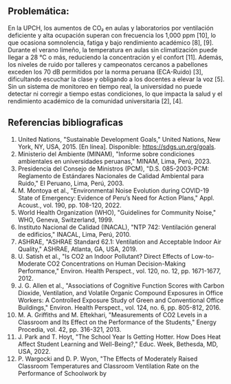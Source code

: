 ## Problemática:
En la UPCH, los aumentos de CO₂ en aulas y laboratorios por ventilación deficiente y alta ocupación superan con frecuencia los 1,000 ppm [10], lo que ocasiona somnolencia, fatiga y bajo rendimiento académico [8], [9]. Durante el verano limeño, la temperatura en aulas sin climatización puede llegar a 28 °C o más, reduciendo la concentración y el confort [11]. Además, los niveles de ruido por talleres y campeonatos cercanos a pabellones exceden los 70 dB permitidos por la norma peruana (ECA-Ruido) [3], dificultando escuchar la clase y obligando a los docentes a elevar la voz [5]. Sin un sistema de monitoreo en tiempo real, la universidad no puede detectar ni corregir a tiempo estas condiciones, lo que impacta la salud y el rendimiento académico de la comunidad universitaria [2], [4].

## Referencias bibliograficas

1. United Nations, "Sustainable Development Goals," United Nations, New York, NY, USA, 2015. [En línea]. Disponible: https://sdgs.un.org/goals.
2. Ministerio del Ambiente (MINAM), "Informe sobre condiciones ambientales en universidades peruanas," MINAM, Lima, Perú, 2023.
3. Presidencia del Consejo de Ministros (PCM), "D.S. 085-2003-PCM: Reglamento de Estándares Nacionales de Calidad Ambiental para Ruido," El Peruano, Lima, Perú, 2003.
4.  M. Montoya et al., "Environmental Noise Evolution during COVID-19 State of Emergency: Evidence of Peru’s Need for Action Plans," Appl. Acoust., vol. 190, pp. 108-120, 2022.
5. World Health Organization (WHO), "Guidelines for Community Noise," WHO, Geneva, Switzerland, 1999.
6. Instituto Nacional de Calidad (INACAL), "NTP 742: Ventilación general de edificios," INACAL, Lima, Perú, 2010.
7. ASHRAE, "ASHRAE Standard 62.1: Ventilation and Acceptable Indoor Air Quality," ASHRAE, Atlanta, GA, USA, 2019.
8. U. Satish et al., "Is CO2 an Indoor Pollutant? Direct Effects of Low-to-Moderate CO2 Concentrations on Human Decision-Making Performance," Environ. Health Perspect., vol. 120, no. 12, pp. 1671-1677, 2012.
9. J. G. Allen et al., "Associations of Cognitive Function Scores with Carbon Dioxide, Ventilation, and Volatile Organic Compound Exposures in Office Workers: A Controlled Exposure Study of Green and Conventional Office Buildings," Environ. Health Perspect., vol. 124, no. 6, pp. 805-812, 2016.
10. M. A. Griffiths and M. Eftekhari, "Measurements of CO2 Levels in a Classroom and Its Effect on the Performance of the Students," Energy Procedia, vol. 42, pp. 316-321, 2013.
12. J. Park and T. Hoyt, "The School Year Is Getting Hotter. How Does Heat Affect Student Learning and Well-Being?," Educ. Week, Bethesda, MD, USA, 2022.
13. P. Wargocki and D. P. Wyon, "The Effects of Moderately Raised Classroom Temperatures and Classroom Ventilation Rate on the Performance of Schoolwork by 
